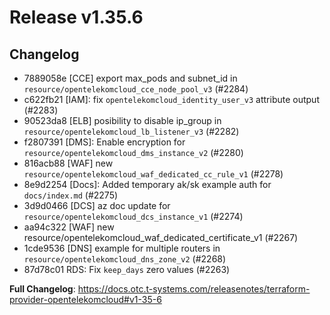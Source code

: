 # Release v1.35.6
## Changelog
* 7889058e [CCE] export max_pods and subnet_id in `resource/opentelekomcloud_cce_node_pool_v3` (#2284)
* c622fb21 [IAM]: fix `opentelekomcloud_identity_user_v3` attribute output (#2283)
* 90523da8 [ELB] posibility to disable ip_group in `resource/opentelekomcloud_lb_listener_v3` (#2282)
* f2807391 [DMS]: Enable encryption for `resource/opentelekomcloud_dms_instance_v2` (#2280)
* 816acb88 [WAF] new `resource/opentelekomcloud_waf_dedicated_cc_rule_v1` (#2278)
* 8e9d2254 [Docs]: Added temporary ak/sk example auth for `docs/index.md` (#2275)
* 3d9d0466 [DCS] az doc update for `resource/opentelekomcloud_dcs_instance_v1` (#2274)
* aa94c322 [WAF] new resource/opentelekomcloud_waf_dedicated_certificate_v1 (#2267)
* 1cde9536 [DNS] example for multiple routers in `resource/opentelekomcloud_dns_zone_v2` (#2268)
* 87d78c01 RDS: Fix `keep_days` zero values (#2263)

**Full Changelog**: https://docs.otc.t-systems.com/releasenotes/terraform-provider-opentelekomcloud#v1-35-6

